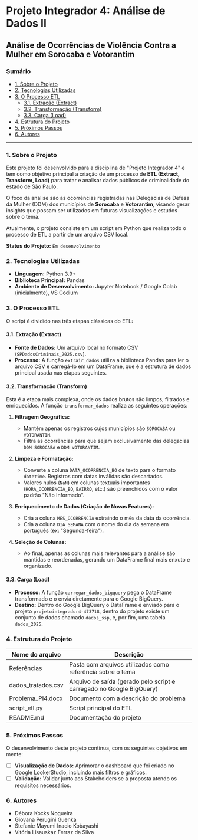 # Projeto Integrador 4: Análise de Dados II

## Análise de Ocorrências de Violência Contra a Mulher em Sorocaba e Votorantim

### Sumário
- [1. Sobre o Projeto](#1-sobre-o-projeto)
- [2. Tecnologias Utilizadas](#2-tecnologias-utilizadas)
- [3. O Processo ETL](#3-o-processo-etl)
  - [3.1. Extração (Extract)](#31-extração-extract)
  - [3.2. Transformação (Transform)](#32-transformação-transform)
  - [3.3. Carga (Load)](#33-carga-load)
- [4. Estrutura do Projeto](#4-estrutura-do-projeto)
- [5. Próximos Passos](#5-próximos-passos)
- [6. Autores](#6-autores)

---

### 1. Sobre o Projeto
Este projeto foi desenvolvido para a disciplina de "Projeto Integrador 4" e tem como objetivo principal a criação de um processo de **ETL (Extract, Transform, Load)** para tratar e analisar dados públicos de criminalidade do estado de São Paulo.

O foco da análise são as ocorrências registradas nas Delegacias de Defesa da Mulher (DDM) dos municípios de **Sorocaba** e **Votorantim**, visando gerar insights que possam ser utilizados em futuras visualizações e estudos sobre o tema.

Atualmente, o projeto consiste em um script em Python que realiza todo o processo de ETL a partir de um arquivo CSV local.

**Status do Projeto:** `Em desenvolvimento`

### 2. Tecnologias Utilizadas
- **Linguagem:** Python 3.9+
- **Biblioteca Principal:** Pandas
- **Ambiente de Desenvolvimento:** Jupyter Notebook / Google Colab (inicialmente), VS Codium

### 3. O Processo ETL
O script é dividido nas três etapas clássicas do ETL:

#### 3.1. Extração (Extract)
-   **Fonte de Dados:** Um arquivo local no formato CSV (`SPDadosCriminais_2025.csv`).
-   **Processo:** A função `extrair_dados` utiliza a biblioteca Pandas para ler o arquivo CSV e carregá-lo em um DataFrame, que é a estrutura de dados principal usada nas etapas seguintes.

#### 3.2. Transformação (Transform)
Esta é a etapa mais complexa, onde os dados brutos são limpos, filtrados e enriquecidos. A função `transformar_dados` realiza as seguintes operações:

1.  **Filtragem Geográfica:**
    -   Mantém apenas os registros cujos municípios são `SOROCABA` ou `VOTORANTIM`.
    -   Filtra as ocorrências para que sejam exclusivamente das delegacias `DDM SOROCABA` e `DDM VOTORANTIM`.

2.  **Limpeza e Formatação:**
    -   Converte a coluna `DATA_OCORRENCIA_BO` de texto para o formato `datetime`. Registros com datas inválidas são descartados.
    -   Valores nulos (`NaN`) em colunas textuais importantes (`HORA_OCORRENCIA_BO`, `BAIRRO`, etc.) são preenchidos com o valor padrão "Não Informado".

3.  **Enriquecimento de Dados (Criação de Novas Features):**
    -   Cria a coluna `MES_OCORRENCIA` extraindo o mês da data da ocorrência.
    -   Cria a coluna `DIA_SEMANA` com o nome do dia da semana em português (ex: "Segunda-feira").

4.  **Seleção de Colunas:**
    -   Ao final, apenas as colunas mais relevantes para a análise são mantidas e reordenadas, gerando um DataFrame final mais enxuto e organizado.

#### 3.3. Carga (Load)
-   **Processo:** A função `carregar_dados_bigquery` pega o DataFrame transformado e o envia diretamente para o Google BigQuery.
-   **Destino:** Dentro do Google BigQuery o DataFrame é enviado para o projeto `projetointegrador4-473718`, dentro do projeto existe um conjunto de dados chamado `dados_ssp`, e, por fim, uma tabela `dados_2025`.

### 4. Estrutura do Projeto

| Nome do arquivo | Descrição |
| -------- | ----- |
|   Referências             |     Pasta com arquivos utilizados como referência sobre o tema  |
|   dados_tratados.csv      |     Arquivo de saída (gerado pelo script e carregado no Google BigQuery)  |
|   Problema_PI4.docx       |     Documento com a descrição do problema   |
|   script_etl.py           |     Script principal do ETL  |
|   README.md               |     Documentação do projeto  |

### 5. Próximos Passos
O desenvolvimento deste projeto continua, com os seguintes objetivos em mente:
-   [ ] **Visualização de Dados:** Aprimorar o dashboard que foi criado no Google LookerStudio, incluindo mais filtros e gráficos.
-   [ ] **Validação:** Validar junto aos Stakeholders se a proposta atendo os requisitos necessários.

### 6. Autores
- Débora Kocks Nogueira
- Giovana Perugini Guenka
- Stefanie Mayumi Inacio Kobayashi
- Vitória Lisauskaz Ferraz da Silva
